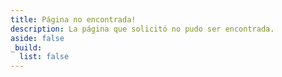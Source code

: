 ```yaml
---
title: Página no encontrada!
description: La página que solicitó no pudo ser encontrada.
aside: false
_build:
  list: false
---
```


